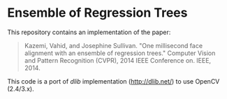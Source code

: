 # Ensemble of Regression Trees

This repository contains an implementation of the paper:

> Kazemi, Vahid, and Josephine Sullivan. "One millisecond face alignment with an ensemble of regression trees." Computer Vision and Pattern Recognition (CVPR), 2014 IEEE Conference on. IEEE, 2014.

This code is a port of *dlib* implementation (http://dlib.net/) to use OpenCV (2.4/3.x).

